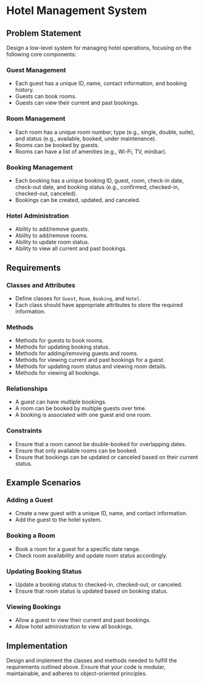 # Hotel Management System

## Problem Statement

Design a low-level system for managing hotel operations, focusing on the following core components:

### Guest Management

- Each guest has a unique ID, name, contact information, and booking history.
- Guests can book rooms.
- Guests can view their current and past bookings.

### Room Management

- Each room has a unique room number, type (e.g., single, double, suite), and status (e.g., available, booked, under maintenance).
- Rooms can be booked by guests.
- Rooms can have a list of amenities (e.g., Wi-Fi, TV, minibar).

### Booking Management

- Each booking has a unique booking ID, guest, room, check-in date, check-out date, and booking status (e.g., confirmed, checked-in, checked-out, canceled).
- Bookings can be created, updated, and canceled.

### Hotel Administration

- Ability to add/remove guests.
- Ability to add/remove rooms.
- Ability to update room status.
- Ability to view all current and past bookings.

## Requirements

### Classes and Attributes

- Define classes for `Guest`, `Room`, `Booking`, and `Hotel`.
- Each class should have appropriate attributes to store the required information.

### Methods

- Methods for guests to book rooms.
- Methods for updating booking status.
- Methods for adding/removing guests and rooms.
- Methods for viewing current and past bookings for a guest.
- Methods for updating room status and viewing room details.
- Methods for viewing all bookings.

### Relationships

- A guest can have multiple bookings.
- A room can be booked by multiple guests over time.
- A booking is associated with one guest and one room.

### Constraints

- Ensure that a room cannot be double-booked for overlapping dates.
- Ensure that only available rooms can be booked.
- Ensure that bookings can be updated or canceled based on their current status.

## Example Scenarios

### Adding a Guest

- Create a new guest with a unique ID, name, and contact information.
- Add the guest to the hotel system.

### Booking a Room

- Book a room for a guest for a specific date range.
- Check room availability and update room status accordingly.

### Updating Booking Status

- Update a booking status to checked-in, checked-out, or canceled.
- Ensure that room status is updated based on booking status.

### Viewing Bookings

- Allow a guest to view their current and past bookings.
- Allow hotel administration to view all bookings.

## Implementation

Design and implement the classes and methods needed to fulfill the requirements outlined above. Ensure that your code is modular, maintainable, and adheres to object-oriented principles.
